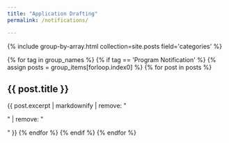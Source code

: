 ```yaml
---
title: "Application Drafting"
permalink: /notifications/

---
```


{% include group-by-array.html collection=site.posts field='categories' %}

{% for tag in group_names %}
{% if tag == 'Program Notification' %}
{% assign posts = group_items[forloop.index0] %}
{% for post in posts %}
<h2 class="archive__item-title"><a href='{{ site.baseurl }}{{ post.url }}' style="text-decoration:none">{{ post.title }}</a></h2>
{{ post.excerpt  | markdownify | remove: "<p>" | remove: "</p>" }}
{% endfor %}
{% endif %}
{% endfor %}
